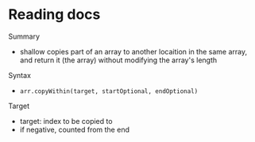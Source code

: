 # Reading docs 

Summary
- shallow copies part of an array to another locaition in the same array, and return it (the array) without modifying the array's length

Syntax
- `arr.copyWithin(target, startOptional, endOptional)`

Target
- target: index to be copied to 
- if negative, counted from the end

